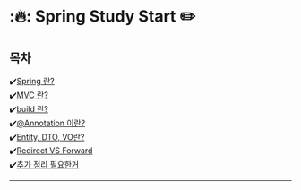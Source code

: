 # :🔥: Spring Study Start ✏️

## 목차
✔️[Spring 란?](/md/Spring.md) </br>
✔️[MVC 란?](/md/MVC.md) </br>
✔️[build 란?](/md/Build.md) </br>
✔️[@Annotation 이란?](/md/Annotation.md) </br>
✔️[Entity, DTO, VO란?](/md/EDV.md) </br>
✔️[Redirect VS Forward](/md/R&F.md) </br>
✔️[추가 정리 필요한거](/md/Other.md) 

<hr/>